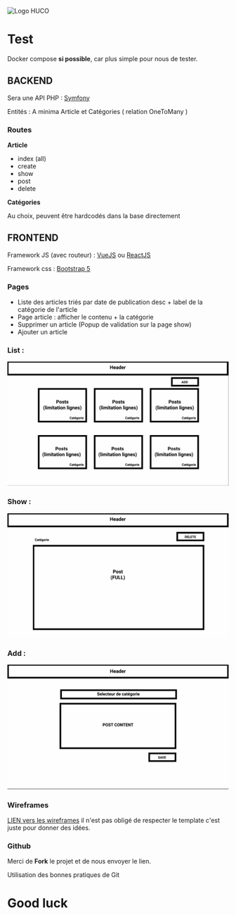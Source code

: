 ![Logo HUCO](https://www.humansconnexion.com/images/logo_group.png)
# Test

Docker compose **si possible**, car plus simple pour nous de tester.

## BACKEND

Sera une API PHP : [Symfony](https://symfony.com/)

Entités : A minima Article et Catégories ( relation OneToMany )

### Routes

**Article**

- index (all)
- create
- show
- post
- delete

**Catégories**

Au choix, peuvent être hardcodés dans la base directement

## FRONTEND

Framework JS (avec routeur) : [VueJS](https://vuejs.org/) ou [ReactJS](https://fr.reactjs.org/)

Framework css : [Bootstrap 5](https://getbootstrap.com/)

### Pages

- Liste des articles triés par date de publication desc + label de la catégorie de l'article
- Page article : afficher le contenu + la catégorie
- Supprimer un article (Popup de validation sur la page show)
- Ajouter un article

### List :
![Wireframes list](wireframes/list.jpg)

### Show :
![Wireframes list](wireframes/show.jpg)

### Add :
![Wireframes list](wireframes/add.jpg)


### Wireframes

[LIEN vers les wireframes](wireframes/wireframes.pdf) il n'est pas obligé de respecter le template c'est juste pour donner des idées.

### Github

Merci de **Fork** le projet et de nous envoyer le lien.

Utilisation des bonnes pratiques de Git

# Good luck
